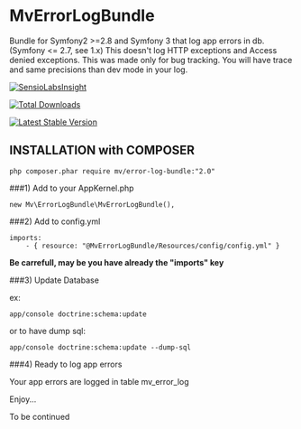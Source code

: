 MvErrorLogBundle
============

Bundle for Symfony2 >=2.8 and Symfony 3 that log app errors in db. (Symfony <= 2.7, see 1.x)
This doesn't log HTTP exceptions and Access denied exceptions. This was made only for bug tracking.
You will have trace and same precisions than dev mode in your log.

[![SensioLabsInsight](https://insight.sensiolabs.com/projects/022bd576-8207-4ab8-93c1-f101393dabf7/small.png)](https://insight.sensiolabs.com/projects/022bd576-8207-4ab8-93c1-f101393dabf7)

[![Total Downloads](https://poser.pugx.org/mv/error-log-bundle/d/total.png)](https://packagist.org/packages/mv/error-log-bundle)

[![Latest Stable Version](https://poser.pugx.org/mv/error-log-bundle/version.png)](https://packagist.org/packages/mv/error-log-bundle)

INSTALLATION with COMPOSER
--------------------------

    php composer.phar require mv/error-log-bundle:"2.0"

###1)  Add to your AppKernel.php

    new Mv\ErrorLogBundle\MvErrorLogBundle(),

###2)  Add to config.yml

    imports:
        - { resource: "@MvErrorLogBundle/Resources/config/config.yml" }

**Be carrefull, may be you have already the "imports" key**

###3)  Update Database

ex:

    app/console doctrine:schema:update

or to have dump sql:

    app/console doctrine:schema:update --dump-sql

###4)  Ready to log app errors

Your app errors are logged in table mv\_error\_log

Enjoy...

To be continued
